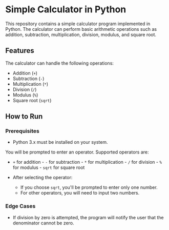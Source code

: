 # Simple Calculator in Python

This repository contains a simple calculator program implemented in Python. The calculator can perform basic arithmetic operations such as addition, subtraction, multiplication, division, modulus, and square root.

## Features

The calculator can handle the following operations:

-   Addition (`+`)
-   Subtraction (`-`)
-   Multiplication (`*`)
-   Division (`/`)
-   Modulus (`%`)
-   Square root (`sqrt`)

## How to Run

### Prerequisites

-   Python 3.x must be installed on your system.

You will be prompted to enter an operator. Supported operators are:
  -   `+` for addition
    -   `-` for subtraction
    -   `*` for multiplication
    -   `/` for division
    -   `%` for modulus
    -   `sqrt` for square root
-   After selecting the operator:
    
    -   If you choose `sqrt`, you'll be prompted to enter only one number.
    -   For other operators, you will need to input two numbers.

### Edge Cases

-   If division by zero is attempted, the program will notify the user that the denominator cannot be zero.